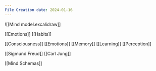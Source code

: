 ```yaml
---
File Creation date: 2024-01-16
---
```

![[Mind model.excalidraw]]

[[Emotions]]
[[Habits]]

[[Consciousness]]
[[Emotions]]
[[Memory]]
[[Learning]]
[[Perception]]

[[Sigmund Freud]]
[[Carl Jung]]

[[Mind Schemas]]